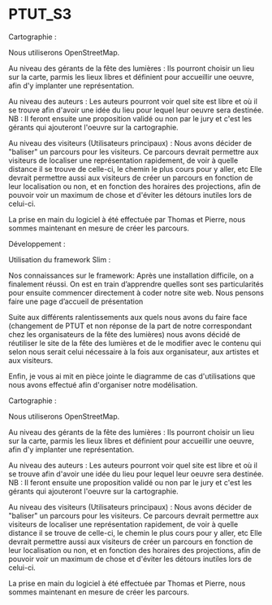 # PTUT_S3

Cartographie :

Nous utiliserons OpenStreetMap.

Au niveau des gérants de la fête des lumières : Ils pourront choisir un lieu sur la carte, parmis les lieux libres et définient pour accueillir une oeuvre, afin d'y implanter une représentation.

Au niveau des auteurs : Les auteurs pourront voir quel site est libre et où il se trouve afin d'avoir une idée du lieu pour lequel leur oeuvre sera destinée. 
NB : Il feront ensuite une proposition validé ou non par le jury et c'est les gérants qui ajouteront l'oeuvre sur la cartographie.

Au niveau des visiteurs (Utilisateurs principaux) : Nous avons décider de "baliser" un parcours pour les visiteurs. 
Ce parcours devrait permettre aux visiteurs de localiser une représentation rapidement, de voir à quelle distance il se trouve de celle-ci, le chemin le plus cours pour y aller, etc
Elle devrait permettre aussi aux visiteurs de créer un parcours en fonction de leur localisation ou non, et en fonction des horaires des projections, afin de pouvoir voir un maximum de chose et d'éviter les détours inutiles lors de celui-ci.

La prise en main du logiciel à été effectuée par Thomas et Pierre, nous sommes maintenant en mesure de créer les parcours.


Développement :

Utilisation du framework Slim :

Nos connaissances sur le framework:
Après une installation difficile, on a finalement réussi. On est en train d’apprendre quelles sont ses particularités pour ensuite commencer directement à coder notre site web.
Nous pensons faire une page d’accueil de présentation

Suite aux différents ralentissements aux quels nous avons du faire face (changement de PTUT et non réponse de la part de notre correspondant chez les organisateurs de la fête des lumières) nous avons décidé de réutiliser le site de la fête des lumières et de le modifier avec le contenu qui selon nous serait celui nécessaire à la fois aux organisateur, aux artistes et aux visiteurs.

Enfin, je vous ai mit en pièce jointe​ le diagramme de cas d'utilisations que nous avons effectué afin d'organiser notre modélisation.

Cartographie :

Nous utiliserons OpenStreetMap.

Au niveau des gérants de la fête des lumières : Ils pourront choisir un lieu sur la carte, parmis les lieux libres et définient pour accueillir une oeuvre, afin d'y implanter une représentation.

Au niveau des auteurs : Les auteurs pourront voir quel site est libre et où il se trouve afin d'avoir une idée du lieu pour lequel leur oeuvre sera destinée. 
NB : Il feront ensuite une proposition validé ou non par le jury et c'est les gérants qui ajouteront l'oeuvre sur la cartographie.

Au niveau des visiteurs (Utilisateurs principaux) : Nous avons décider de "baliser" un parcours pour les visiteurs. 
Ce parcours devrait permettre aux visiteurs de localiser une représentation rapidement, de voir à quelle distance il se trouve de celle-ci, le chemin le plus cours pour y aller, etc
Elle devrait permettre aussi aux visiteurs de créer un parcours en fonction de leur localisation ou non, et en fonction des horaires des projections, afin de pouvoir voir un maximum de chose et d'éviter les détours inutiles lors de celui-ci.

La prise en main du logiciel à été effectuée par Thomas et Pierre, nous sommes maintenant en mesure de créer les parcours.
